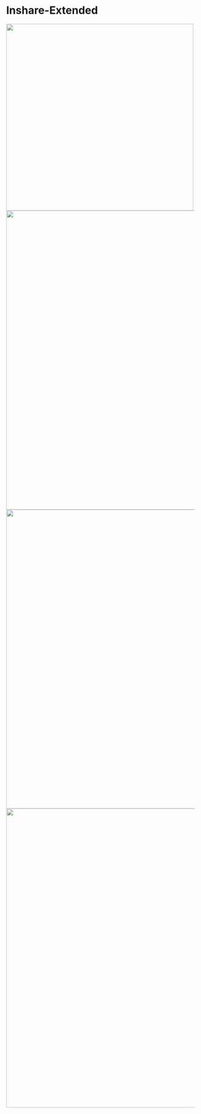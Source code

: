 # Inshare-Extended

<img height=500 src="https://user-images.githubusercontent.com/46086050/114157463-484f1b80-9941-11eb-9d1e-db0b9986135b.png" />
<img  width=800 src="https://user-images.githubusercontent.com/46086050/114158481-58b3c600-9942-11eb-85df-fedba41ee79a.png" />
<img width=800 height=auto src="https://user-images.githubusercontent.com/46086050/114157062-db3b8600-9940-11eb-9e63-46f9b547f37b.png" />
<img width=800 src="https://user-images.githubusercontent.com/46086050/114157228-0c1bbb00-9941-11eb-8965-35d9b204ff68.png" />
